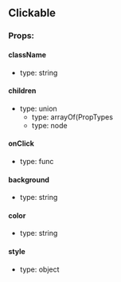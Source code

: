 ## Clickable


### Props:

#### className
 - type: string

#### children
 - type: union
   - type: arrayOf(PropTypes
   - type: node

#### onClick
 - type: func

#### background
 - type: string

#### color
 - type: string

#### style
 - type: object

